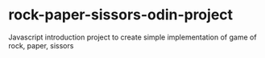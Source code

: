 # rock-paper-sissors-odin-project
Javascript introduction project to create simple implementation of game of rock, paper, sissors
